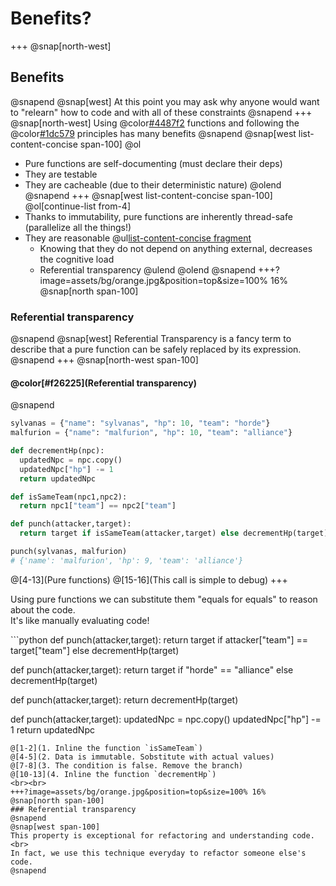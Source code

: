 # Benefits?
+++
@snap[north-west]
## Benefits
@snapend
@snap[west]
At this point you may ask why anyone would want to "relearn" how to code and with all of these constraints
@snapend
+++
@snap[north-west]
Using @color[#4487f2](pure) functions and following the @color[#1dc579](immutability) principles has many benefits
@snapend
@snap[west list-content-concise span-100]
@ol
- Pure functions are self-documenting (must declare their deps)
- They are testable
- They are cacheable (due to their deterministic nature)
@olend
@snapend
+++
@snap[west list-content-concise span-100]
@ol[continue-list from-4]
- Thanks to immutability, pure functions are inherently thread-safe (parallelize all the things!)
- They are reasonable
  @ul[list-content-concise fragment](false)
  - Knowing that they do not depend on anything external, decreases the cognitive load
  - Referential transparency
  @ulend
@olend
@snapend
+++?image=assets/bg/orange.jpg&position=top&size=100% 16%
@snap[north span-100]
### Referential transparency
@snapend
@snap[west]
Referential Transparency is a fancy term to describe that a pure function can be safely replaced by its expression.
@snapend
+++
@snap[north-west span-100]
#### @color[#f26225](Referential transparency)
@snapend
```python
sylvanas = {"name": "sylvanas", "hp": 10, "team": "horde"}
malfurion = {"name": "malfurion", "hp": 10, "team": "alliance"}

def decrementHp(npc):
  updatedNpc = npc.copy()
  updatedNpc["hp"] -= 1
  return updatedNpc

def isSameTeam(npc1,npc2):
  return npc1["team"] == npc2["team"]

def punch(attacker,target):
  return target if isSameTeam(attacker,target) else decrementHp(target)

punch(sylvanas, malfurion)
# {'name': 'malfurion', 'hp': 9, 'team': 'alliance'}
```
@[4-13](Pure functions)
@[15-16](This call is simple to debug)
+++
<p class="align-left small">Using pure functions we can substitute them "equals for equals" to reason about the code.<br>It's like manually evaluating code!</p>
```python
def punch(attacker,target):
  return target if attacker["team"] == target["team"] else decrementHp(target)

def punch(attacker,target):
  return target if "horde" == "alliance" else decrementHp(target)

def punch(attacker,target):
  return decrementHp(target)

def punch(attacker,target):
  updatedNpc = npc.copy()
  updatedNpc["hp"] -= 1
  return updatedNpc
```
@[1-2](1. Inline the function `isSameTeam`)
@[4-5](2. Data is immutable. Sobstitute with actual values)
@[7-8](3. The condition is false. Remove the branch)
@[10-13](4. Inline the function `decrementHp`)
<br><br>
+++?image=assets/bg/orange.jpg&position=top&size=100% 16%
@snap[north span-100]
### Referential transparency
@snapend
@snap[west span-100]
This property is exceptional for refactoring and understanding code.
<br>
In fact, we use this technique everyday to refactor someone else's code.
@snapend
